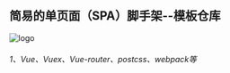 ## 简易的单页面（SPA）脚手架--模板仓库

![logo](https://raw.githubusercontent.com/yorke19900505/yorke-cli-templet/master/spa-templet/src/assets/images/SPA.png)

###### 1、Vue、Vuex、Vue-router、postcss、webpack等

